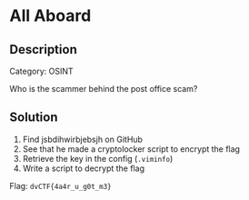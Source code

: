 # All Aboard

## Description

Category: OSINT

Who is the scammer behind the post office scam?

## Solution

1. Find jsbdihwirbjebsjh on GitHub
2. See that he made a cryptolocker script to encrypt the flag
3. Retrieve the key in the config (`.viminfo`)
4. Write a script to decrypt the flag

Flag: `dvCTF{4a4r_u_g0t_m3}`
